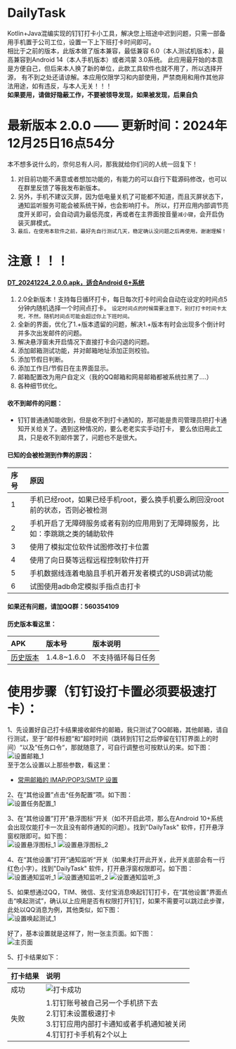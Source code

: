 # DailyTask

Kotlin+Java混编实现的钉钉打卡小工具，解决您上班途中迟到问题，只需一部备用手机置于公司工位，设置一下上下班打卡时间即可。  
相比于之前的版本，此版本做了版本兼容，最低兼容 6.0（本人测试机版本），最高兼容到Android 14（本人手机版本）或者鸿蒙
3.0系统。 此应用最开始的本意是方便自己，但后来本人换了新的单位，此款工具软件也就不用了，所以选择开源，
有不到之处还请谅解。本应用仅限学习和内部使用，严禁商用和用作其他非法用途，如有违反，与本人无关！！！  
**如果要用，请做好隐蔽工作，不要被领导发现，如果被发现，后果自负**

# 最新版本 2.0.0 —— 更新时间：2024年12月25日16点54分

本不想多说什么的，奈何总有人问，那我就给你们问的人统一回复下！

1. 对目前功能不满意或者想加功能的，有能力的可以自行下载源码修改，也可以在群里反馈了等我发布新版本。
2. 另外，手机不建议灭屏，因为低电量关机了可能都不知道，而且灭屏状态下，通知监听服务可能会被系统干掉，也会影响打卡。
   所以，打开应用内部调节亮度开关即可，会自动调为最低亮度，再或者在主界面按音量`减小键`，会开启伪装灭屏模式。
3. `最后，在使用本软件之前，最好先自行测试几天，稳定确认没问题之后再使用，谢谢理解！`

# 注意！！！

#### [DT_20241224_2.0.0.apk，适合Android 6+系统](apk/daily/release/DT_20241225_2.0.0.apk)

1. 2.0全新版本！支持每日循环打卡，每日每次打卡时间会自动在设定的时间点5分钟内随机选择一个时间点打卡。
   `设定时间点的时候需要注意下，别打打卡时间卡太死，不然，随机时间点可能会超过你上下班时间。`
2. 全新的界面，优化了1.+版本遗留的问题，解决1.+版本有时会出现多个倒计时并多次出发邮件的问题。
3. 解决悬浮窗未开启情况下直接打卡会闪退的问题。
4. 添加邮箱测试功能，并对邮箱地址添加正则校验。
5. 添加节假日判断。
6. 添加工作日/节假日在主界面显示。
7. 邮箱配置改为用户自定义（我的QQ邮箱和网易邮箱都被系统拉黑了....）
8. 各种细节优化。

#### 收不到邮件的问题：

* 钉钉普通通知能收到，但是收不到打卡通知的，那可能是贵司管理员把打卡通知开关给关了。遇到这种情况的，要么老老实实手动打卡，
  要么依旧用此工具，只是收不到邮件罢了，问题也不是很大。

#### 已知的会被检测到作弊的原因：

| 序号  | 原因                                            |
|:----|:----------------------------------------------|
| 1   | 手机已经root，如果已经手机root，要么换手机要么刷回没root前的状态，否则必被检测 |
| 2   | 手机开启了无障碍服务或者有别的应用用到了无障碍服务，比如：李跳跳之类的辅助软件       |
| 3   | 使用了模拟定位软件试图修改打卡位置                             |
| 4   | 使用了向日葵等远程远程控制软件打开                             |
| 5   | 手机数据线连着电脑且手机开着开发者模式的USB调试功能                   |
| 6   | 试图使用adb命定模拟手指点击打卡                             |

#### 如果还有问题，请加QQ群：560354109

#### 历史版本看这里：

| APK                                                                     | 版本号         | 版本说明      |
|:------------------------------------------------------------------------|:------------|:----------|
| [历史版本](https://gitee.com/AndroidCoderPeng/AutoDingding/tree/master/apk) | 1.4.8~1.6.0 | 不支持循环每日任务 |

# 使用步骤（**钉钉设打卡置必须要极速打卡**）：

1、先设置好自己打卡结果接收邮件的邮箱，我只测试了QQ邮箱，其他邮箱，请自行测试，至于”邮件标题“和”超时时间（跳转到钉钉之后停留在钉钉界面上的时间）“以及”任务口令“，那就随意了，可自行调整也可按默认的来。如下图：</br>
![设置邮箱_1](screenshot/设置邮箱配置_1.png)</br>
至于怎么设置以上那些参数，看这里：</br>

* [常用邮箱的 IMAP/POP3/SMTP 设置](https://blog.csdn.net/weixin_43972758/article/details/105134649)

2、在“其他设置”点击“任务配置”项。如下图：</br>
![设置任务配置_1](screenshot/设置任务配置_1.png)

3、在“其他设置”打开”悬浮图标“开关（如不开启此项，那么在Android
10+系统会出现仅能打卡一次且没有邮件通知的问题）。找到"DailyTask"
软件，打开悬浮窗权限即可。如下图：</br>
![设置悬浮图标_1](screenshot/设置悬浮图标_1.png)
![设置悬浮图标_2](screenshot/设置悬浮图标_2.png)

4、在“其他设置”打开”通知监听“开关（如果未打开此开关，此开关底部会有一行红色小字）。找到"DailyTask"
软件，打开悬浮窗权限即可。如下图：</br>
![设置通知监听_1](screenshot/设置通知监听_1.png)
![设置通知监听_2](screenshot/设置通知监听_2.png)
![设置通知监听_3](screenshot/设置通知监听_3.png)

5、如果想通过QQ，TIM、微信、支付宝消息唤起钉钉打卡，在“其他设置”界面点击“唤起测试”，确认以上应用是否有权限打开钉钉，如果不需要可以跳过此步骤，此处以QQ消息为例，其他类似，如下图：</br>
![设置唤起测试_1](screenshot/设置唤起测试_1.png)

好了，基本设置就是这样了，附一张主页面。如下图：</br>
![主页面](screenshot/主页面.png)

5、打卡结果如下：

| 打卡结果 | 说明                                                                                  |
|:-----|:------------------------------------------------------------------------------------|
| 成功   | ![打卡成功](screenshot/打卡成功.png)                                                        |
| 失败   | 1.钉钉账号被自己另一个手机挤下去 <br/> 2.钉钉未设置极速打卡 <br/> 3.钉钉应用内部打卡通知或者手机通知被关闭 <br/> 4.钉钉打卡手机有2个以上 |
